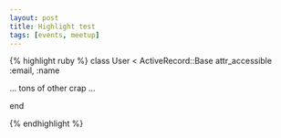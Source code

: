 ```yaml
---
layout: post
title: Highlight test
tags: [events, meetup]
---
```



{% highlight ruby %}
class User < ActiveRecord::Base
  attr_accessible :email, :name

  ... tons of other crap ...

end

{% endhighlight %}
